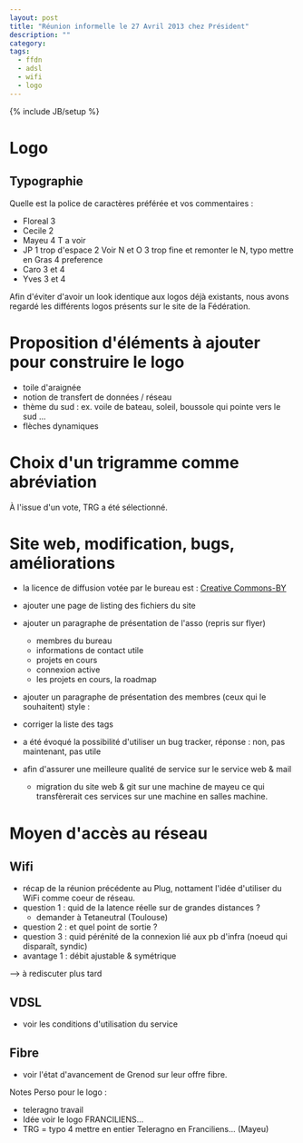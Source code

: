 ```yaml
---
layout: post
title: "Réunion informelle le 27 Avril 2013 chez Président"
description: ""
category: 
tags: 
  - ffdn
  - adsl
  - wifi
  - logo
---
```

{% include JB/setup %}

# Logo

## Typographie

Quelle est la police de caractères préférée et vos commentaires :
* Floreal 3
* Cecile 2
* Mayeu 4 T a voir
* JP
	1 trop d'espace
	2 Voir N et O
	3 trop fine et remonter le N, typo mettre en Gras
	4 preference 
* Caro 3 et 4
* Yves 3 et 4

Afin d'éviter d'avoir un look identique aux logos déjà existants, nous avons regardé les différents logos présents sur le site de la Fédération.

# Proposition d'éléments à ajouter pour construire le logo

* toile d'araignée
* notion de transfert de données / réseau
* thème du sud : ex. voile  de bateau, soleil, boussole qui pointe vers le sud ...
* flèches dynamiques

# Choix d'un trigramme comme abréviation 

À l'issue d'un vote, TRG a été sélectionné.

# Site web, modification, bugs, améliorations

* la licence de diffusion votée par le bureau est : [Creative Commons-BY](http://creativecommons.org/licenses/by/2.0/fr/)
* ajouter une page de listing des fichiers du site
* ajouter un paragraphe de présentation de l'asso (repris sur flyer)
	* membres du bureau
	* informations de contact utile
	* projets en cours
	* connexion active
	* les projets en cours, la roadmap
* ajouter un paragraphe de présentation des membres (ceux qui le souhaitent) style : <moi><mavie><mon message> 
* corriger la liste des tags

* a été évoqué la possibilité d'utiliser un bug tracker, réponse : non, pas maintenant, pas utile
* afin d'assurer une meilleure qualité de service sur le service web & mail
	* migration du site web & git sur une machine de mayeu
	ce qui transfèrerait ces services sur une machine en salles machine.

# Moyen d'accès au réseau

## Wifi

* récap de la réunion précédente au Plug, nottament l'idée d'utiliser du WiFi comme coeur de réseau.
* question 1 : quid de la latence réelle sur de grandes distances ?
	* demander à Tetaneutral (Toulouse)
* question 2 : et quel point de sortie ?
* question 3 : quid pérénité de la connexion lié aux pb d'infra (noeud qui disparaît, syndic)
* avantage 1 : débit ajustable & symétrique

--> à rediscuter plus tard

## VDSL

* voir les conditions d'utilisation du service

## Fibre

* voir l'état d'avancement de Grenod sur leur offre fibre.

Notes Perso pour le logo :
* teleragno travail 
* Idée voir le logo FRANCILIENS...
* TRG = typo 4 mettre en entier Teleragno en Franciliens... (Mayeu)

